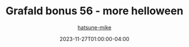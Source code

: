 ---
title: "Grafald bonus 56 - more helloween"
type: "image"
date: 2023-11-27T01:00:00-04:00
draft: false
categories:
- blog
- projects
- grafald
image_path: "../img/2023/bonus_56.png"
alt_text: ""
author: "[hatsune-mike](https://cohost.org/hatsune-mike)"
---